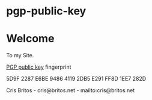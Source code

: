 # pgp-public-key
<!DOCTYPE html>
<html>
<head>
<title>CBritos2016 github page</title>
</head>
<body>

<h1>Welcome</h1>

<p>To my Site.</p>

<p>
<a href="https://github.com/cbritos2016/cbritos2016.github.io/blob/main/crisbritos.asc" download>PGP public key</a> fingerprint </p>

<p>
5D9F 2287 E6BE 9486 4119  2DB5 E291 FF8D 1EE7 282D
</p>

<p>Cris Britos - cris@britos.net - mailto:cris@britos.net </p>
  
</body>
</html>
